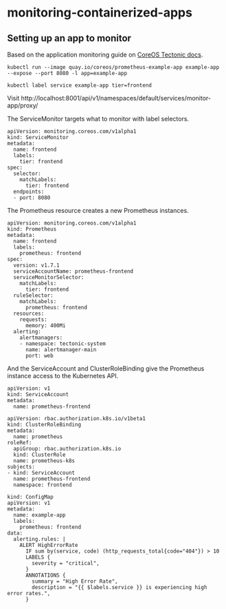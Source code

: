 # monitoring-containerized-apps


## Setting up an app to monitor

Based on the application monitoring guide on [CoreOS Tectonic
docs](https://coreos.com/tectonic/docs/latest/tectonic-prometheus-operator/user-guides/application-monitoring.html).

```
kubectl run --image quay.io/coreos/prometheus-example-app example-app --expose --port 8080 -l app=example-app
```

```
kubectl label service example-app tier=frontend
```

Visit
http://localhost:8001/api/v1/namespaces/default/services/monitor-app/proxy/

The ServiceMonitor targets what to monitor with label selectors.

```
apiVersion: monitoring.coreos.com/v1alpha1
kind: ServiceMonitor
metadata:
  name: frontend
  labels:
    tier: frontend
spec:
  selector:
    matchLabels:
      tier: frontend
  endpoints:
  - port: 8080
```

The Prometheus resource creates a new Prometheus instances.

```
apiVersion: monitoring.coreos.com/v1alpha1
kind: Prometheus
metadata:
  name: frontend
  labels:
    prometheus: frontend
spec:
  version: v1.7.1
  serviceAccountName: prometheus-frontend
  serviceMonitorSelector:
    matchLabels:
      tier: frontend
  ruleSelector:
    matchLabels:
      prometheus: frontend
  resources:
    requests:
      memory: 400Mi
  alerting:
    alertmanagers:
    - namespace: tectonic-system
      name: alertmanager-main
      port: web
```

And the ServiceAccount and ClusterRoleBinding give the Prometheus instance access to the Kubernetes API.

```
apiVersion: v1
kind: ServiceAccount
metadata:
  name: prometheus-frontend
```

```
apiVersion: rbac.authorization.k8s.io/v1beta1
kind: ClusterRoleBinding
metadata:
  name: prometheus
roleRef:
  apiGroup: rbac.authorization.k8s.io
  kind: ClusterRole
  name: prometheus-k8s
subjects:
- kind: ServiceAccount
  name: prometheus-frontend
  namespace: frontend
```

```
kind: ConfigMap
apiVersion: v1
metadata:
  name: example-app
  labels:
    prometheus: frontend
data:
  alerting.rules: |
    ALERT HighErrorRate
      IF sum by(service, code) (http_requests_total{code="404"}) > 10
      LABELS {
        severity = "critical",
      }
      ANNOTATIONS {
        summary = "High Error Rate",
        description = "{{ $labels.service }} is experiencing high error rates.",
      }
```
